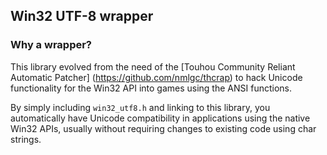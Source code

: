 Win32 UTF-8 wrapper
-------------------

### Why a wrapper? ###

This library evolved from the need of the [Touhou Community Reliant Automatic Patcher] (https://github.com/nmlgc/thcrap) to hack Unicode functionality for the Win32 API into games using the ANSI functions.

By simply including `win32_utf8.h` and linking to this library, you automatically have Unicode compatibility in applications using the native Win32 APIs, usually without requiring changes to existing code using char strings.
